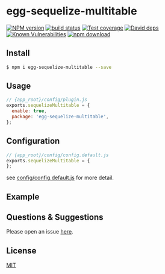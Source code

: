 # egg-sequelize-multitable

[![NPM version][npm-image]][npm-url]
[![build status][travis-image]][travis-url]
[![Test coverage][codecov-image]][codecov-url]
[![David deps][david-image]][david-url]
[![Known Vulnerabilities][snyk-image]][snyk-url]
[![npm download][download-image]][download-url]

[npm-image]: https://img.shields.io/npm/v/egg-sequelize-multitable.svg?style=flat-square
[npm-url]: https://npmjs.org/package/egg-sequelize-multitable
[travis-image]: https://img.shields.io/travis/eggjs/egg-sequelize-multitable.svg?style=flat-square
[travis-url]: https://travis-ci.org/eggjs/egg-sequelize-multitable
[codecov-image]: https://img.shields.io/codecov/c/github/eggjs/egg-sequelize-multitable.svg?style=flat-square
[codecov-url]: https://codecov.io/github/eggjs/egg-sequelize-multitable?branch=master
[david-image]: https://img.shields.io/david/eggjs/egg-sequelize-multitable.svg?style=flat-square
[david-url]: https://david-dm.org/eggjs/egg-sequelize-multitable
[snyk-image]: https://snyk.io/test/npm/egg-sequelize-multitable/badge.svg?style=flat-square
[snyk-url]: https://snyk.io/test/npm/egg-sequelize-multitable
[download-image]: https://img.shields.io/npm/dm/egg-sequelize-multitable.svg?style=flat-square
[download-url]: https://npmjs.org/package/egg-sequelize-multitable

<!--
Description here.
-->

## Install

```bash
$ npm i egg-sequelize-multitable --save
```

## Usage

```js
// {app_root}/config/plugin.js
exports.sequelizeMultitable = {
  enable: true,
  package: 'egg-sequelize-multitable',
};
```

## Configuration

```js
// {app_root}/config/config.default.js
exports.sequelizeMultitable = {
};
```

see [config/config.default.js](config/config.default.js) for more detail.

## Example

<!-- example here -->

## Questions & Suggestions

Please open an issue [here](https://github.com/eggjs/egg/issues).

## License

[MIT](LICENSE)
